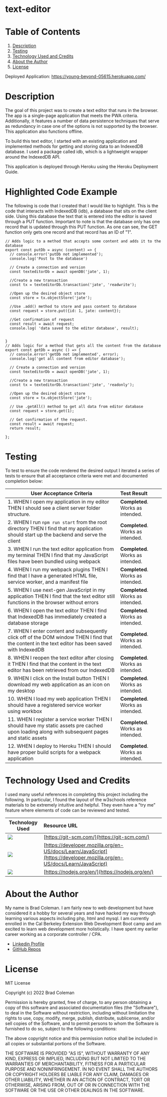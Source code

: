 # text-editor

# **Table of Contents**
1. [Description](#description)
2. [Testing](#testing)
3. [Technology Used and Credits](#technology-used-and-credits)
4. [About the Author](#about-the-author)
5. [License](#license)

Deployed Application: 
https://young-beyond-05615.herokuapp.com/


# **Description**

The goal of this project was to create a text editor that runs in the browser. The app is a single-page application that meets the PWA criteria. Additionally, it features a number of data persistence techniques that serve as redundancy in case one of the options is not supported by the browser. This application also functions offline.

To build this text editor, I started with an existing application and implemented methods for getting and storing data to an IndexedDB database. I used a package called idb, which is a lightweight wrapper around the IndexedDB API. 

This application is deployed through Heroku using the Heroku Deployment Guide.

# **Highlighted Code Example**

The following is code that I created that I would like to highlight.  This is the code that interacts with IndexedDB (idb), a database that sits on the client side.  Using this database the text that is entered into the editor is saved through a PUT function.  Important to note is that the database only has one record that is updated through this PUT function.  As one can see, the GET function only gets one record and that record has an ID of "1".  

```
// Adds logic to a method that accepts some content and adds it to the database
export const putDb = async (content) => {
  // console.error('putDb not implemented');
  console.log('Post to the database')

  // Create a connection and version
  const texteditorDb = await openDB('jate', 1);
  
  //Create a new transaction 
  const tx = texteditorDb.transaction('jate', 'readwrite');

  //Open up the desired object store
  const store = tx.objectStore('jate');

  //Use .add() method to store and pass content to database
  const request = store.put({id: 1, jate: content});

  //Get confirmation of request
  const result = await request;
  console.log( 'data saved to the editor database', result);


}
// Adds logic for a method that gets all the content from the database
export const getDb = async () => {
  // console.error('getDb not implemented', error);
  console.log('get all content from editor database');

  // Create a connection and version
  const texteditorDb = await openDB('jate', 1);
  
  //Create a new transaction 
  const tx = texteditorDb.transaction('jate', 'readonly');

  //Open up the desired object store
  const store = tx.objectStore('jate');

  // Use .getAll() method to get all data from editor database
  const request = store.get(1);
  
  // Get confirmation of the request.
  const result = await request;
  return result;

};

```

# **Testing** 

To test to ensure the code rendered the desired output I iterated a series of tests to ensure that all acceptance criteria were met and documented completion below:

| User Acceptance Criteria | Test Result | 
| ------------- |:-------------| 
|1. WHEN I open my application in my editor THEN I should see a client server folder structure. |**Completed**.  Works as intended.   |
|2. WHEN I run `npm run start` from the root directory THEN I find that my application should start up the backend and serve the client   |**Completed**.  Works as intended.     |
|3. WHEN I run the text editor application from my terminal THEN I find that my JavaScript files have been bundled using webpack |**Completed**.  Works as intended.   |
|4. WHEN I run my webpack plugins THEN I find that I have a generated HTML file, service worker, and a manifest file   |**Completed**.  Works as intended.     |
|5. WHEN I use next-gen JavaScript in my application THEN I find that the text editor still functions in the browser without errors|**Completed**.  Works as intended.    |
|6. WHEN I open the text editor THEN I find that IndexedDB has immediately created a database storage |**Completed**.  Works as intended.     |
|7. WHEN I enter content and subsequently click off of the DOM window THEN I find that the content in the text editor has been saved with IndexedDB|**Completed**.  Works as intended.      |
|8. WHEN I reopen the text editor after closing it THEN I find that the content in the text editor has been retrieved from our IndexedDB|**Completed**.  Works as intended.    |
|9. WHEN I click on the Install button THEN I download my web application as an icon on my desktop|**Completed**.  Works as intended.   |
|10. WHEN I load my web application THEN I should have a registered service worker using workbox|**Completed**.  Works as intended.    |
|11. WHEN I register a service worker THEN I should have my static assets pre cached upon loading along with subsequent pages and static assets|**Completed**.  Works as intended.    |
|12. WHEN I deploy to Heroku THEN I should have proper build scripts for a webpack application|**Completed**.  Works as intended.   |



# **Technology Used and Credits**

I used many useful references in completing this project including the following.  In particular, I found the layout of the w3schools reference materials to be extremely intuitive and helpful.  They even have a "try me" feature where elements of code can be reviewed and tested. 


| Technology Used | Resource URL | 
| ------------- |:-------------| 
| <img src="https://img.shields.io/badge/GIT-E44C30?style=for-the-badge&logo=git&logoColor=white"> | [https://git-scm.com/](https://git-scm.com/) | 
| <img src="https://img.shields.io/badge/JavaScript-F7DF1E?style=for-the-badge&logo=javascript&logoColor=black"> | [https://developer.mozilla.org/en-US/docs/Learn/JavaScript](https://developer.mozilla.org/en-US/docs/Learn/JavaScript) |
| <img src="https://img.shields.io/badge/Node.js-43853D?style=for-the-badge&logo=node.js&logoColor=white"> | [https://nodejs.org/en/](https://nodejs.org/en/) |


# **About the Author**

My name is Brad Coleman. I am fairly new to web development but have considered it a hobby for several years and have hacked my way through learning various aspects including php, html and mysql.  I am currently enrolled in the Cal Berkeley Extension Web Development Boot camp and am excited to learn web development more holistically.  I have spent my earlier career working as a corporate controller / CPA.

- [Linkedin Profile](https://www.linkedin.com/in/brad-coleman-109529/)
- [GitHub Repos](https://github.com/bradcoleman60?tab=repositories)


# **License**

MIT License

Copyright (c) 2022 Brad Coleman

Permission is hereby granted, free of charge, to any person obtaining a copy
of this software and associated documentation files (the "Software"), to deal
in the Software without restriction, including without limitation the rights
to use, copy, modify, merge, publish, distribute, sublicense, and/or sell
copies of the Software, and to permit persons to whom the Software is
furnished to do so, subject to the following conditions:

The above copyright notice and this permission notice shall be included in all
copies or substantial portions of the Software.

THE SOFTWARE IS PROVIDED "AS IS", WITHOUT WARRANTY OF ANY KIND, EXPRESS OR
IMPLIED, INCLUDING BUT NOT LIMITED TO THE WARRANTIES OF MERCHANTABILITY,
FITNESS FOR A PARTICULAR PURPOSE AND NONINFRINGEMENT. IN NO EVENT SHALL THE
AUTHORS OR COPYRIGHT HOLDERS BE LIABLE FOR ANY CLAIM, DAMAGES OR OTHER
LIABILITY, WHETHER IN AN ACTION OF CONTRACT, TORT OR OTHERWISE, ARISING FROM,
OUT OF OR IN CONNECTION WITH THE SOFTWARE OR THE USE OR OTHER DEALINGS IN THE
SOFTWARE.